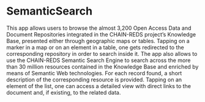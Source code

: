 # SemanticSearch 

This app allows users to browse the almost 3,200 Open Access Data and Document Repositories integrated in the CHAIN-REDS project’s Knowledge Base, presented either through geographic maps or tables. Tapping on a marker in a map or on an element in a table, one gets redirected to the corresponding repository in order to search inside it.
The app also allows to use the CHAIN-REDS Semantic Search Engine to search across the more than 30 million resources contained in the Knowledge Base and enriched by means of Semantic Web technologies. For each record found, a short description of the corresponding resource is provided. Tapping on an element of the list, one can access a detailed view with direct links to the document and, if existing, to the related data.
